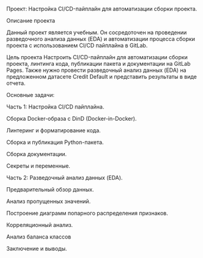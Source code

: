 Проект: Настройка CI/CD-пайплайн для автоматизации сборки проекта.


Описание проекта

Данный проект является учебным. Он сосредоточен на проведении разведочного анализа данных (EDA) и автоматизации процесса сборки проекта с использованием CI/CD пайплайна в GitLab.


Цель проекта
Настроить CI/CD-пайплайн для автоматизации сборки проекта, линтинга кода, публикации пакета и документации на GitLab Pages. Также нужно провести разведочный анализ данных (EDA) на предложенном датасете Credit Default и представить результаты в виде отчета.


Основные задачи:

Часть 1: Настройка CI/CD пайплайна.

Сборка Docker-образа с DinD (Docker-in-Docker).

Линтеринг и форматирование кода.

Сборка и публикация Python-пакета.

Сборка документации.

Секреты и переменные.


Часть 2: Разведочный анализ данных (EDA).

Предварительный обзор данных.

Анализ пропущенных значений.

Построение диаграмм попарного распределения признаков.

Корреляционный анализ.

Анализ баланса классов

Заключение и выводы.